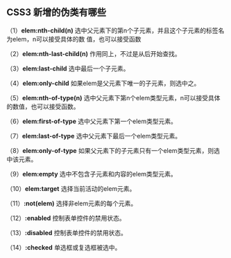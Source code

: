 ## CSS3 新增的伪类有哪些

（1）**elem:nth-child(n)** 选中父元素下的第n个子元素，并且这个子元素的标签名为elem，n可以接受具体的数 值，也可以接受函数

（2）**elem:nth-last-child(n)** 作用同上，不过是从后开始查找。

（3）**elem:last-child** 选中最后一个子元素。 

（4）**elem:only-child** 如果elem是父元素下唯一的子元素，则选中之。

（5）**elem:nth-of-type(n)** 选中父元素下第n个elem类型元素，n可以接受具体的数值，也可以接受函数。

（6）**elem:first-of-type** 选中父元素下第一个elem类型元素。

（7）**elem:last-of-type** 选中父元素下最后一个elem类型元素。

（8）**elem:only-of-type** 如果父元素下的子元素只有一个elem类型元素，则选中该元素。

（9）**elem:empty** 选中不包含子元素和内容的elem类型元素。

（10）**elem:target** 选择当前活动的elem元素。

（11）**:not(elem)** 选择非elem元素的每个元素。

（12）**:enabled** 控制表单控件的禁用状态。

（13）**:disabled** 控制表单控件的禁用状态。

（14）**:checked** 单选框或复选框被选中。 